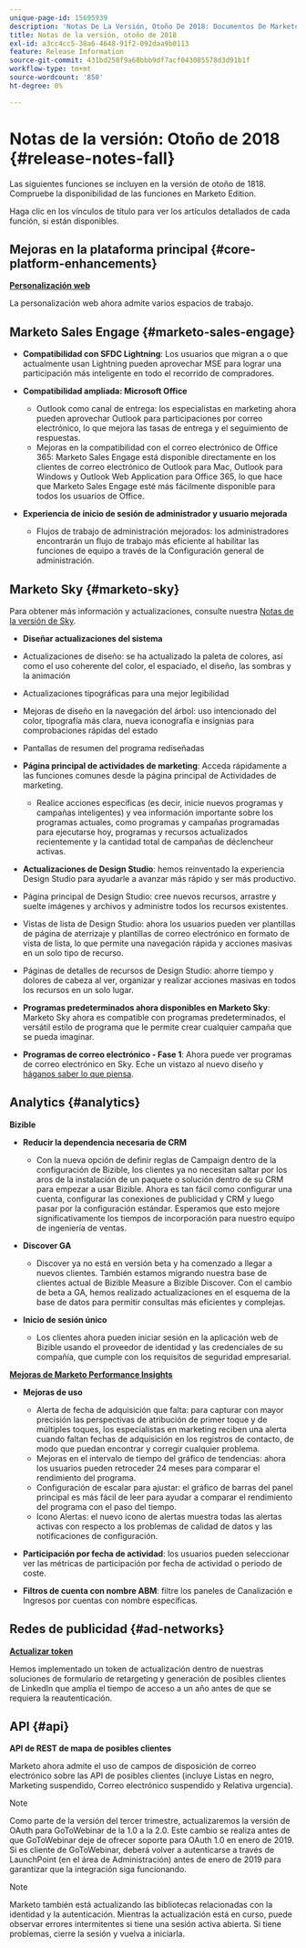 ```yaml
---
unique-page-id: 15695939
description: 'Notas De La Versión, Otoño De 2018: Documentos De Marketo: Documentación Del Producto'
title: Notas de la versión, otoño de 2018
exl-id: a3cc4cc5-38a6-4648-91f2-092daa9b0113
feature: Release Information
source-git-commit: 431bd258f9a68bbb9df7acf043085578d3d91b1f
workflow-type: tm+mt
source-wordcount: '850'
ht-degree: 0%

---
```


# Notas de la versión: Otoño de 2018 {#release-notes-fall}

Las siguientes funciones se incluyen en la versión de otoño de 1818. Compruebe la disponibilidad de las funciones en Marketo Edition.

Haga clic en los vínculos de título para ver los artículos detallados de cada función, si están disponibles.

## Mejoras en la plataforma principal {#core-platform-enhancements}

**[Personalización web](/help/marketo/product-docs/web-personalization/getting-started/workspaces-in-web-personalization.md)**

La personalización web ahora admite varios espacios de trabajo.

## Marketo Sales Engage {#marketo-sales-engage}

* **Compatibilidad con SFDC Lightning**: Los usuarios que migran a o que actualmente usan Lightning pueden aprovechar MSE para lograr una participación más inteligente en todo el recorrido de compradores.

* **Compatibilidad ampliada: Microsoft Office**

   * Outlook como canal de entrega: los especialistas en marketing ahora pueden aprovechar Outlook para participaciones por correo electrónico, lo que mejora las tasas de entrega y el seguimiento de respuestas.
   * Mejoras en la compatibilidad con el correo electrónico de Office 365: Marketo Sales Engage está disponible directamente en los clientes de correo electrónico de Outlook para Mac, Outlook para Windows y Outlook Web Application para Office 365, lo que hace que Marketo Sales Engage esté más fácilmente disponible para todos los usuarios de Office.

* **Experiencia de inicio de sesión de administrador y usuario mejorada**

   * Flujos de trabajo de administración mejorados: los administradores encontrarán un flujo de trabajo más eficiente al habilitar las funciones de equipo a través de la Configuración general de administración.

## Marketo Sky {#marketo-sky}

Para obtener más información y actualizaciones, consulte nuestra [Notas de la versión de Sky](https://help.marketo.com).

* **Diseñar actualizaciones del sistema**

* Actualizaciones de diseño: se ha actualizado la paleta de colores, así como el uso coherente del color, el espaciado, el diseño, las sombras y la animación
* Actualizaciones tipográficas para una mejor legibilidad
* Mejoras de diseño en la navegación del árbol: uso intencionado del color, tipografía más clara, nueva iconografía e insignias para comprobaciones rápidas del estado
* Pantallas de resumen del programa rediseñadas

* **Página principal de actividades de marketing**: Acceda rápidamente a las funciones comunes desde la página principal de Actividades de marketing.

   * Realice acciones específicas (es decir, inicie nuevos programas y campañas inteligentes) y vea información importante sobre los programas actuales, como programas y campañas programadas para ejecutarse hoy, programas y recursos actualizados recientemente y la cantidad total de campañas de déclencheur activas.

* **Actualizaciones de Design Studio**: hemos reinventado la experiencia Design Studio para ayudarle a avanzar más rápido y ser más productivo.
* Página principal de Design Studio: cree nuevos recursos, arrastre y suelte imágenes y archivos y administre todos los recursos existentes.
* Vistas de lista de Design Studio: ahora los usuarios pueden ver plantillas de página de aterrizaje y plantillas de correo electrónico en formato de vista de lista, lo que permite una navegación rápida y acciones masivas en un solo tipo de recurso.
* Páginas de detalles de recursos de Design Studio: ahorre tiempo y dolores de cabeza al ver, organizar y realizar acciones masivas en todos los recursos en un solo lugar.
* **Programas predeterminados ahora disponibles en Marketo Sky**: Marketo Sky ahora es compatible con programas predeterminados, el versátil estilo de programa que le permite crear cualquier campaña que se pueda imaginar.
* **Programas de correo electrónico - Fase 1**: Ahora puede ver programas de correo electrónico en Sky. Eche un vistazo al nuevo diseño y [háganos saber lo que piensa](https://go.marketo.com/NextGenUX---USA---Apr-2018-fcp_Landing-Page-Feedback.html).

## Analytics {#analytics}

**Bizible**

* **Reducir la dependencia necesaria de CRM**

   * Con la nueva opción de definir reglas de Campaign dentro de la configuración de Bizible, los clientes ya no necesitan saltar por los aros de la instalación de un paquete o solución dentro de su CRM para empezar a usar Bizible. Ahora es tan fácil como configurar una cuenta, configurar las conexiones de publicidad y CRM y luego pasar por la configuración estándar. Esperamos que esto mejore significativamente los tiempos de incorporación para nuestro equipo de ingeniería de ventas.

* **Discover GA**

   * Discover ya no está en versión beta y ha comenzado a llegar a nuevos clientes. También estamos migrando nuestra base de clientes actual de Bizible Measure a Bizible Discover. Con el cambio de beta a GA, hemos realizado actualizaciones en el esquema de la base de datos para permitir consultas más eficientes y complejas.

* **Inicio de sesión único**

   * Los clientes ahora pueden iniciar sesión en la aplicación web de Bizible usando el proveedor de identidad y las credenciales de su compañía, que cumple con los requisitos de seguridad empresarial.

**[Mejoras de Marketo Performance Insights](/help/marketo/product-docs/reporting/performance-insights/performance-insights-overview.md)**

* **Mejoras de uso**

   * Alerta de fecha de adquisición que falta: para capturar con mayor precisión las perspectivas de atribución de primer toque y de múltiples toques, los especialistas en marketing reciben una alerta cuando faltan fechas de adquisición en los registros de contacto, de modo que puedan encontrar y corregir cualquier problema.
   * Mejoras en el intervalo de tiempo del gráfico de tendencias: ahora los usuarios pueden retroceder 24 meses para comparar el rendimiento del programa.
   * Configuración de escalar para ajustar: el gráfico de barras del panel principal es más fácil de leer para ayudar a comparar el rendimiento del programa con el paso del tiempo.
   * Icono Alertas: el nuevo icono de alertas muestra todas las alertas activas con respecto a los problemas de calidad de datos y las notificaciones de configuración.

* **Participación por fecha de actividad**: los usuarios pueden seleccionar ver las métricas de participación por fecha de actividad o periodo de coste.
* **Filtros de cuenta con nombre ABM**: filtre los paneles de Canalización e Ingresos por cuentas con nombre específicas.

## Redes de publicidad {#ad-networks}

**[Actualizar token](/help/marketo/product-docs/demand-generation/social/social-functions/set-up-linkedin-lead-gen-forms.md)**

Hemos implementado un token de actualización dentro de nuestras soluciones de formulario de retargeting y generación de posibles clientes de LinkedIn que amplía el tiempo de acceso a un año antes de que se requiera la reautenticación.

## API {#api}

**API de REST de mapa de posibles clientes**

Marketo ahora admite el uso de campos de disposición de correo electrónico sobre las API de posibles clientes (incluye Listas en negro, Marketing suspendido, Correo electrónico suspendido y Relativa urgencia).

>[!NOTE]
>
>Como parte de la versión del tercer trimestre, actualizaremos la versión de OAuth para GoToWebinar de la 1.0 a la 2.0. Este cambio se realiza antes de que GoToWebinar deje de ofrecer soporte para OAuth 1.0 en enero de 2019. Si es cliente de GoToWebinar, deberá volver a autenticarse a través de LaunchPoint (en el área de Administración) antes de enero de 2019 para garantizar que la integración siga funcionando.

>[!NOTE]
>
>Marketo también está actualizando las bibliotecas relacionadas con la identidad y la autenticación. Mientras la actualización está en curso, puede observar errores intermitentes si tiene una sesión activa abierta. Si tiene problemas, cierre la sesión y vuelva a iniciarla.
